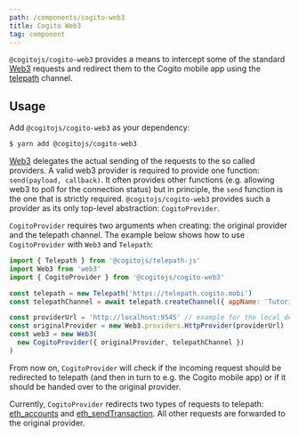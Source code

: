 ```yaml
---
path: /components/cogito-web3
title: Cogito Web3
tag: component
---
```


`@cogitojs/cogito-web3` provides a means to intercept some of the standard
[Web3] requests and redirect them to the Cogito mobile app using the [telepath] channel.

## Usage

Add `@cogitojs/cogito-web3` as your dependency:

```bash
$ yarn add @cogitojs/cogito-web3
```

[Web3] delegates the actual sending of the requests to the so called providers. 
A valid web3 provider is required to provide one function: `send(payload, callback)`.
It often provides other functions (e.g. allowing web3 to poll for the connection status)
but in principle, the `send` function is the one that is strictly required. `@cogitojs/cogito-web3`
provides such a provider as its only top-level abstraction: `CogitoProvider`.

`CogitoProvider` requires two arguments when creating: the original provider and the telepath channel. The example below shows how to use `CogitoProvider` with `Web3` and `Telepath`:

```javascript
import { Telepath } from '@cogitojs/telepath-js'
import Web3 from 'web3'
import { CogitoProvider } from '@cogitojs/cogito-web3'

const telepath = new Telepath('https://telepath.cogito.mobi')
const telepathChannel = await telepath.createChannel({ appName: 'Tutorial' })

const providerUrl = 'http://localhost:9545' // example for the local development
const originalProvider = new Web3.providers.HttpProvider(providerUrl)
const web3 = new Web3(
  new CogitoProvider({ originalProvider, telepathChannel })
)
```

From now on, `CogitoProvider` will check if the incoming request should be redirected to
telepath (and then in turn to e.g. the Cogito mobile app) or if it should be handed over to
the original provider.

Currently, `CogitoProvider` redirects two types of requests to telepath: [eth_accounts] and
[eth_sendTransaction]. All other requests are forwarded to the original provider.


[Web3]: https://github.com/ethereum/web3.js
[telepath]: https://cogito.mobi/components/telepath-js
[eth_accounts]: https://github.com/ethereum/wiki/wiki/JavaScript-API#web3ethaccounts
[eth_sendTransaction]: https://github.com/ethereum/wiki/wiki/JavaScript-API#web3ethsendtransaction
